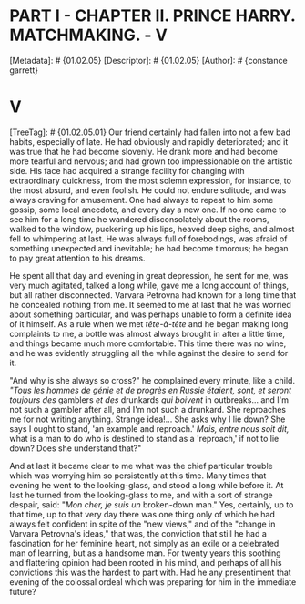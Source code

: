 # PART I - CHAPTER II. PRINCE HARRY. MATCHMAKING. - V
[Metadata]: # {01.02.05}
[Descriptor]: # {01.02.05}
[Author]: # {constance garrett}
# V
[TreeTag]: # {01.02.05.01}
Our friend certainly had fallen into not a few bad habits, especially of late.
He had obviously and rapidly deteriorated; and it was true that he had become
slovenly. He drank more and had become more tearful and nervous; and had grown
too impressionable on the artistic side. His face had acquired a strange
facility for changing with extraordinary quickness, from the most solemn
expression, for instance, to the most absurd, and even foolish. He could not
endure solitude, and was always craving for amusement. One had always to repeat
to him some gossip, some local anecdote, and every day a new one. If no one
came to see him for a long time he wandered disconsolately about the rooms,
walked to the window, puckering up his lips, heaved deep sighs, and almost fell
to whimpering at last. He was always full of forebodings, was afraid of
something unexpected and inevitable; he had become timorous; he began to pay
great attention to his dreams.

He spent all that day and evening in great depression, he sent for me, was very
much agitated, talked a long while, gave me a long account of things, but all
rather disconnected. Varvara Petrovna had known for a long time that he
concealed nothing from me. It seemed to me at last that he was worried about
something particular, and was perhaps unable to form a definite idea of it
himself. As a rule when we met _tête-à-tête_ and he began making long
complaints to me, a bottle was almost always brought in after a little time,
and things became much more comfortable. This time there was no wine, and he
was evidently struggling all the while against the desire to send for it.

"And why is she always so cross?" he complained every minute, like a child.
_"Tous les hommes de génie et de progrès en Russie étaient, sont, et seront
toujours des_ gamblers _et des_ drunkards _qui boivent_ in outbreaks... and I'm
not such a gambler after all, and I'm not such a drunkard. She reproaches me
for not writing anything. Strange idea!... She asks why I lie down? She says I
ought to stand, 'an example and reproach.' _Mais, entre nous soit dit,_ what is
a man to do who is destined to stand as a 'reproach,' if not to lie down? Does
she understand that?"

And at last it became clear to me what was the chief particular trouble which
was worrying him so persistently at this time. Many times that evening he went
to the looking-glass, and stood a long while before it. At last he turned from
the looking-glass to me, and with a sort of strange despair, said: "_Mon cher,
je suis un_ broken-down man." Yes, certainly, up to that time, up to that very
day there was one thing only of which he had always felt confident in spite of
the "new views," and of the "change in Varvara Petrovna's ideas," that was, the
conviction that still he had a fascination for her feminine heart, not simply
as an exile or a celebrated man of learning, but as a handsome man. For twenty
years this soothing and flattering opinion had been rooted in his mind, and
perhaps of all his convictions this was the hardest to part with. Had he any
presentiment that evening of the colossal ordeal which was preparing for him in
the immediate future?

